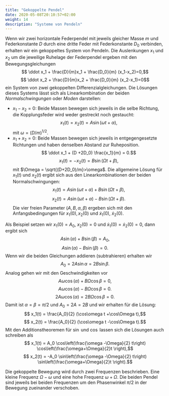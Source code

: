 ```yaml
---
title: "Gekoppelte Pendel"
date: 2020-05-08T20:10:57+02:00
weight: 14
description: "Systeme von Pendeln"
---
```

Wenn wir zwei horizontale Federpendel mit jeweils gleicher
Masse $m$ und  Federkonstante $D$ durch eine
dritte Feder mit Federkonstante $D_0$ verbinden, erhalten wir ein gekoppeltes
System von Pendeln. Die Auslenkungen $x_1$ und $x_2$ um die jeweilige
Ruhelage der Federpendel ergeben mit
den Bewegungsgleichungen
$$ \ddot x_1 + \frac{D}{m}x_1 + \frac{D_0}{m} (x_1-x_2)=0,$$
$$ \ddot x_2 + \frac{D}{m}x_2 + \frac{D_0}{m} (x_2-x_1)=0$$ 
ein System von zwei gekoppelten Differenzialgleichungen. 
Die Lösungen dieses Systems lässt sich als Linearkombination der beiden 
_Normalschwingungen_ oder _Moden_ darstellen: 
   * $x_1-x_2=0$: Beide Massen bewegen sich jeweils in die selbe Richtung,
     die Kopplungsfeder wird weder gestreckt noch gestaucht:
    $$x_1(t)=x_2(t) = A\sin(\omega t + \alpha),$$
    mit $\omega = (D/m)^{1/2}$. 
   * $x_1+x_2=0$: Beide Massen bewegen sich jeweils in entgegengesetzte Richtungen
     und haben denselben Abstand zur Ruheposition.
     $$ \ddot x_1 + (D  +2D_0) \frac{x_1}{m} = 0.$$
    $$ x_1 (t) = -x_2(t) = B \sin (\Omega t +\beta),$$
 mit $\Omega = \sqrt{(D+2D_0)/m}>\omega$. 
Die allgemeine Lösung für $x_1(t)$ und $x_2(t)$ ergibt sich aus den 
 Linearkombinationen der beiden Normalschwingungen:
$$ x_1(t) = A \sin (\omega t + \alpha) + B\sin(\Omega t + \beta),$$
$$ x_2(t) = A \sin (\omega t + \alpha) - B\sin(\Omega t + \beta).$$
Die vier freien Parameter $(A,B, \alpha, \beta)$ ergeben sich mit den 
Anfangsbedingungen für $x_1(0), x_2(0)$ und $\dot{x}_1(0)$, $\dot{x}_2(0)$.

Als Beispiel setzen wir $x_1(0)=A_0$, $x_2(0)=0$ und $\dot{x}_1(0)=\dot{x}_2(0)=0$,
dann ergibt sich 
$$ A \sin(\alpha) + B\sin(\beta) = A_0,$$
$$ A \sin(\alpha) - B\sin(\beta) = 0.$$
Wenn wir die beiden Gleichungen addieren (subtrahieren) erhalten wir
$$ A_0 = 2A\sin\alpha= 2B\sin\beta.$$
Analog gehen wir mit den Geschwindigkeiten vor
$$ A\omega \cos(\alpha) + B\Omega \cos\beta = 0, $$
$$ A\omega \cos(\alpha) - B\Omega \cos\beta = 0.$$
$$ 2A\omega \cos(\alpha) = 2B\Omega \cos\beta = 0.$$
Damit ist $\alpha=\beta= \pi/2$ und $A_0 = 2A = 2B$ und wir erhalten 
für die Lösung:
$$ x_1(t) = \frac{A_0}{2} (\cos\omega t +\cos\Omega t),$$
$$ x_2(t) = \frac{A_0}{2} (\cos\omega t -\cos\Omega t).$$
Mit den Additionstheoremen für $\sin$ und $\cos$ 
lassen sich die Lösungen auch schreiben als
$$ x_1(t) = A_0 \cos\left(\frac{\omega -\Omega}{2} t\right) \cos\left(\frac{\omega+\Omega}{2}t \right),$$
$$ x_2(t) = -A_0 \sin\left(\frac{\omega -\Omega}{2} t\right) \sin\left(\frac{\omega+\Omega}{2}t \right).$$

Die gekoppelte Bewegung wird durch zwei Frequenzen beschrieben. Eine kleine
Frequenz $\Omega-\omega$ und eine hohe Frequenz $\omega + \Omega$. Die beiden
Pendel sind jeweils bei beiden Frequenzen um den Phasenwinkel $\pi/2$ in der
Bewegung zueinander verschoben. 
